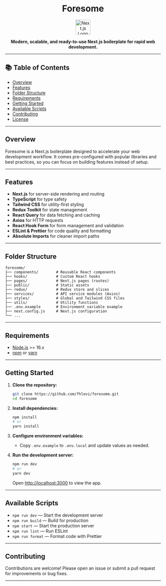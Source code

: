 <h1 align='center'>Foresome</h1>

<p align="center">
    <img src="https://nextjs.org/static/favicon/favicon.ico" width="48" alt="Next.js Logo" />
</p>

<p align="center">
    <b>Modern, scalable, and ready-to-use Next.js boilerplate for rapid web development.</b>
</p>

---

## 📚 Table of Contents

- [Overview](#overview)
- [Features](#features)
- [Folder Structure](#folder-structure)
- [Requirements](#requirements)
- [Getting Started](#getting-started)
- [Available Scripts](#available-scripts)
- [Contributing](#contributing)
- [License](#license)

---

## Overview

Foresome is a Next.js boilerplate designed to accelerate your web development workflow. It comes pre-configured with popular libraries and best practices, so you can focus on building features instead of setup.

---

## Features

- **Next.js** for server-side rendering and routing
- **TypeScript** for type safety
- **Tailwind CSS** for utility-first styling
- **Redux Toolkit** for state management
- **React Query** for data fetching and caching
- **Axios** for HTTP requests
- **React Hook Form** for form management and validation
- **ESLint & Prettier** for code quality and formatting
- **Absolute Imports** for cleaner import paths

---

## Folder Structure

```
foresome/
├── components/        # Reusable React components
├── hooks/             # Custom React hooks
├── pages/             # Next.js pages (routes)
├── public/            # Static assets
├── redux/             # Redux store and slices
├── services/          # API service modules (Axios)
├── styles/            # Global and Tailwind CSS files
├── utils/             # Utility functions
├── .env.example       # Environment variable example
├── next.config.js     # Next.js configuration
└── ...
```

---

## Requirements

- [Node.js](https://nodejs.org/) >= 16.x
- [npm](https://www.npmjs.com/) or [yarn](https://yarnpkg.com/)

---

## Getting Started

1. **Clone the repository:**
     ```bash
     git clone https://github.com/fhlevi/foresome.git
     cd foresome
     ```

2. **Install dependencies:**
     ```bash
     npm install
     # or
     yarn install
     ```

3. **Configure environment variables:**
     - Copy `.env.example` to `.env.local` and update values as needed.

4. **Run the development server:**
     ```bash
     npm run dev
     # or
     yarn dev
     ```
     Open [http://localhost:3000](http://localhost:3000) to view the app.

---

## Available Scripts

- `npm run dev` — Start the development server
- `npm run build` — Build for production
- `npm start` — Start the production server
- `npm run lint` — Run ESLint
- `npm run format` — Format code with Prettier

---

## Contributing

Contributions are welcome! Please open an issue or submit a pull request for improvements or bug fixes.

---
